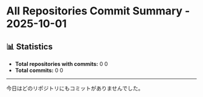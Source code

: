 # All Repositories Commit Summary - 2025-10-01

## 📊 Statistics
- **Total repositories with commits:** 0
0
- **Total commits:** 0
0

---

今日はどのリポジトリにもコミットがありませんでした。

